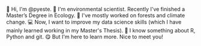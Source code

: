 👋 Hi, I'm @pyeste. 
🌱 I'm environmental scientist. Recently I've finished a Master’s Degree in Ecology. 
🌲 I've mostly worked on forests and climate change. 
💻 Now, I want to improve my data science skills (which I have mainly learned working in my Master's Thesis). 
📖 I know something about R, Python and git. 😋 But I'm here to learn more. Nice to meet you!
